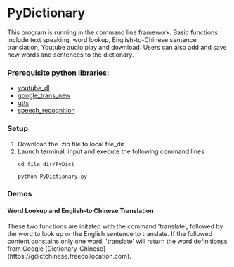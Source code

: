 # PyDictionary
This program is running in the command line framework. Basic functions include text speaking, word lookup, English-to-Chinese sentence translation, Youtube audio play and download. Users can also add and save new words and sentences to the dictionary.

<h3>Prerequisite python libraries:</h3> 
<ul>
<li><a href="https://pypi.org/project/youtube_dl/" target="_blank">youtube_dl</a>
<li><a href="https://pypi.org/project/google-trans-new/" target="_blank">google_trans_new</a>
<li><a href="https://pypi.org/project/gTTS/" target="_blank">gtts</a>
<li><a href="https://pypi.org/project/SpeechRecognition/" target="_blank">speech_recognition</a>
</ul>

<h3>Setup</h3>
<ol>
  <li>Download the .zip file to local file_dir
  <li>Launch terminal, input and execute the following command lines

```
cd file_dir/PyDict
```
```
python PyDictionary.py
```
</ol>
<h3>Demos</h3>
<h4>Word Lookup and English-to Chinese Translation</h4>
These two functions are initated with the command 'translate', followed by the word to look up or the English sentence to translate. If the followed content constains only one word, 'translate' will return the word definitionss from Google [Dictionary-Chinese](https://gdictchinese.freecollocation.com).
